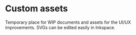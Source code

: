 # Custom assets

Temporary place for WIP documents and assets for the UI/UX improvements. SVGs can be edited easily in Inkspace.
